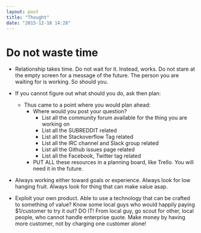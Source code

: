 ```yaml
---
layout: post
title: "Thought"
date: "2015-12-18 14:28"
---
```


# Do not waste time

+ Relationship takes time. Do not wait for it. Instead, works. Do not stare at the empty screen for a message of the future. The person you are waiting for is working. So should you.

+ If you cannot figure out what should you do, ask then plan:
  + Thus came to a point where you would plan ahead:
    + Where would you post your question?
      + List all the community forum available for the thing you are working on
      + List all the SUBREDDIT related
      + List all the Stackoverflow Tag related
      + List all the IRC channel and Slack group related
      + List all the Github issues page related
      + List all the Facebook, Twitter tag related
    + PUT ALL these resources in a planning board, like Trello. You will need it in the future.

+ Always working either toward goals or experience. Always look for low hanging fruit. Always look for thing that can make value asap.

+ Exploit your own product. Able to use a technology that can be crafted to something of value? Know some local guys who would happily paying $1/customer to try it out? DO IT! From local guy, go scout for other, local people, who cannot handle enterprise quote. Make money by having more customer, not by charging one customer alone!
